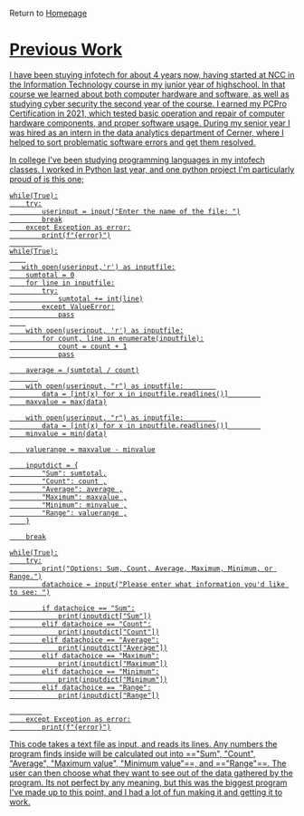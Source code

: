 Return to <a href= "https://github.com/BDBluhm/INFOTC-1000-Midterm/blob/main/README.md"> Homepage
# Previous Work
I have been stuying infotech for about 4 years now, having started at NCC in the Information Technology course in my junior year of highschool. In that course we learned about both computer hardware and software, as well as studying cyber security the second year of the course. I earned my PCPro Certification in 2021, which tested basic operation and repair of computer hardware components, and proper software usage. During my senior year I was hired as an intern in the data analytics department of Cerner, where I helped to sort problematic software errors and get them resolved. 

In college I've been studying programming languages in my intofech classes. I worked in Python last year, and one python project I'm particularly proud of is this one;
````
while(True):
    try:
        userinput = input("Enter the name of the file: ")
        break
    except Exception as error:
        print(f"{error}")
        
while(True):
    
   with open(userinput,'r') as inputfile:
    sumtotal = 0
    for line in inputfile:
        try:
            sumtotal += int(line)
        except ValueError:
            pass
    
    with open(userinput, 'r') as inputfile:
        for count, line in enumerate(inputfile):
            count = count + 1
            pass

    average = (sumtotal / count)
       
    with open(userinput, "r") as inputfile:        
        data = [int(x) for x in inputfile.readlines()]        
    maxvalue = max(data)

    with open(userinput, "r") as inputfile:        
        data = [int(x) for x in inputfile.readlines()]        
    minvalue = min(data)

    valuerange = maxvalue - minvalue

    inputdict = {
        "Sum": sumtotal,
        "Count": count ,
        "Average": average ,
        "Maximum": maxvalue ,
        "Minimum": minvalue ,
        "Range": valuerange ,
    }

    break

while(True):
    try:
        print("Options: Sum, Count, Average, Maximum, Minimum, or Range.")
        datachoice = input("Please enter what information you'd like to see: ")

        if datachoice == "Sum":
            print(inputdict["Sum"])
        elif datachoice == "Count":
            print(inputdict["Count"])
        elif datachoice == "Average":
            print(inputdict["Average"])
        elif datachoice == "Maximum":
            print(inputdict["Maximum"])
        elif datachoice == "Minimum":
            print(inputdict["Minimum"])
        elif datachoice == "Range":
            print(inputdict["Range"])

        
    except Exception as error:
        print(f"{error}")
 ````
This code takes a text file as input, and reads its lines. Any numbers the program finds inside will be calculated out into =="Sum", "Count", "Average", "Maximum value", "Minimum value"==, and =="Range"==. The user can then choose what they want to see out of the data gathered by the program. Its not perfect by any meaning, but this was the biggest program I've made up to this point, and I had a lot of fun making it and getting it to work. 

